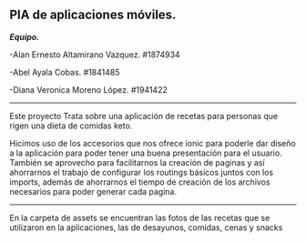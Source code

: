 
## PIA de aplicaciones móviles.


***Equipo.***

 -Alan Ernesto Altamirano Vazquez. #1874934
   
 -Abel Ayala Cobas. #1841485
   
 -Diana Veronica Moreno López. #1941422
   
---------------------------------------------------------------------------
Este proyecto Trata sobre una aplicación de recetas para personas que rigen una dieta de comidas keto.

Hicimos uso de los accesorios que nos ofrece ionic para poderle dar diseño a la aplicación para poder tener una buena presentación para el usuario. También se aprovecho para facilitarnos la creación de paginas y así ahorrarnos el trabajo de configurar los routings básicos juntos con los imports, además de ahorrarnos el tiempo de creación de los archivos necesarios para poder generar cada pagina.

-----------------------------------------------------------------------------------------------------------------------------------------------------------------

En la carpeta de assets se encuentran las fotos de las recetas que se utilizaron en la aplicaciones, las de desayunos, comidas, cenas y snacks
